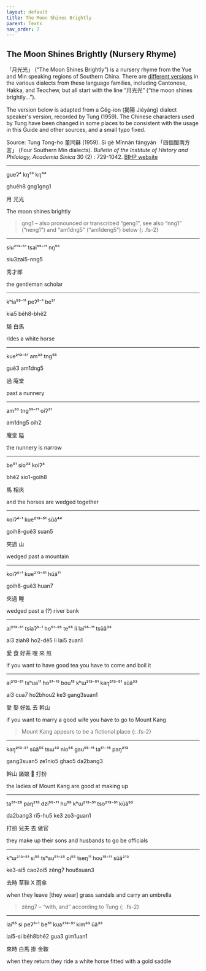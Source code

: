 ```yaml
---
layout: default
title: The Moon Shines Brightly
parent: Texts
nav_order: 7
---
```


The Moon Shines Brightly (Nursery Rhyme)
----------------------------------------

「月光光」 (“The Moon Shines Brightly”) is a nursery rhyme from the Yue and Min speaking regions of Southern China. There are [different versions](https://zh.wikipedia.org/wiki/月光光_(儿歌)) in the various dialects from these language families, including Cantonese, Hakka, and Teochew, but all start with the line “月光光” (“the moon shines brightly...”).

The version below is adapted from a Gêg-ion (揭陽 Jiéyáng) dialect speaker's version, recorded by Tung (1959). The Chinese characters used by Tung have been changed in some places to be consistent with the usage in this Guide and other sources, and a small typo fixed.

Source: Tung Tong-ho 董同龢 (1959). Sì gè Mǐnnán fāngyán 「四個閩南方言」 (Four Southern Min dialects). *Bulletin of the Institute of History and Philology, Academia Sinica* 30 (2) : 729-1042. [BIHP website](https://www2.ihp.sinica.edu.tw/en/publish21.php?TM=5&M=2&C=53&pid=68)

<hr />

gueʔ⁴ kŋ³³ kŋ⁴⁴

ghuêh8 gng1gng1

月 光光

The moon shines brightly

> gng1 – also pronounced or transcribed “geng1”, see also “nng1” (“neng1”) and “am1dng5” (“am1deng5”) below
{: .fs-2}

<hr />

siu²¹³⁻⁵¹ tsai⁵⁵⁻¹¹ nŋ⁵⁵

siu3zai5-nng5

秀才郎

the gentleman scholar

<hr />

kʰia⁵⁵⁻¹¹ peʔ⁵⁻¹ be⁵¹

kia5 bêh8-bhê2

騎 白馬

rides a white horse

<hr />

kue²¹³⁻⁵¹ am³³ tng⁵⁵

guê3 am1dng5

過 庵堂

past a nunnery

<hr />

am³³ tng⁵⁵⁻¹¹ oiʔ³¹

am1dng5 oih2

庵堂 隘

the nunnery is narrow

<hr />

be⁵¹ sio³³ koiʔ⁴

bhê2 sio1-goih8

馬 相夾

and the horses are wedged together

<hr />

koiʔ⁴⁻¹ kue²¹³⁻⁵¹ sũã⁴⁴

goih8-guê3 suan5

夾過 山

wedged past a mountain

<hr />

koiʔ⁴⁻¹ kue²¹³⁻⁵¹ hũã¹¹

goih8-guê3 huan7

夾過 畻

wedged past a (?) river bank

<hr />

ai²¹³⁻⁵¹ tsiaʔ⁵⁻¹ ho⁵¹⁻²⁵ te⁵⁵ li lai⁵⁵⁻¹¹ tsũã³³

ai3 ziah8 ho2-dê5 li lai5 zuan1

愛 食 好茶 哩 來 煎

if you want to have good tea you have to come and boil it

<hr />

ai²¹³⁻⁵¹ tsʰua¹¹ ho⁵¹⁻¹⁵ bou¹⁵ kʰɯ²¹³⁻⁵¹ kaŋ²¹³⁻⁵¹ sũã³³

ai3 cua7 ho2bhou2 ke3 gang3suan1

愛 娶 好𡚸 去 幹山

if you want to marry a good wife you have to go to Mount Kang

> Mount Kang appears to be a fictional place
{: .fs-2}

<hr />

kaŋ²¹³⁻⁵¹ sũã⁵⁵ tsɯ³³ nio⁵⁵ gau⁵⁵⁻¹¹ ta⁵¹⁻¹⁵ paŋ²¹³

gang3suan5 ze1nio5 ghao5 da2bang3

幹山 諸娘 𠢕 打扮

the ladies of Mount Kang are good at making up

<hr />

ta⁵¹⁻²⁵ paŋ²¹³ dzi⁵⁵⁻¹¹ hu⁵⁵ kʰɯ²¹³⁻⁵¹ tso²¹³⁻⁵¹ kũã³³

da2bang3 ri5-hu5 ke3 zo3-guan1

打扮 兒夫 去 做官

they make up their sons and husbands to go be officials

<hr />

kʰɯ²¹³⁻⁵¹ si⁵⁵ tsʰau⁵¹⁻²⁵ oi⁵⁵ tseŋ¹¹ hou¹⁵⁻¹¹ sũã²¹³

ke3-si5 cao2oi5 zêng7 hou6suan3

去時 草鞋 X 雨傘

when they leave [they wear] grass sandals and carry an umbrella

> zêng7 – “with, and” according to Tung
{: .fs-2}

<hr />

lai⁵⁵ si peʔ⁵⁻¹ be⁵¹ kua²¹³⁻⁵¹ kim³³ ũã³³

lai5-si bêh8bhê2 gua3 gim1uan1

來時 白馬 掛 金鞍

when they return they ride a white horse fitted with a gold saddle
